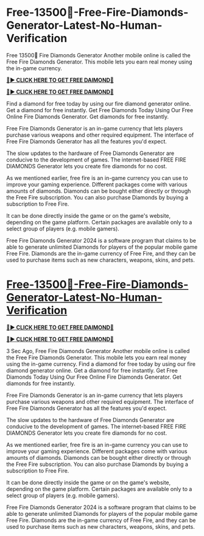 # Free-13500💎-Free-Fire-Diamonds-Generator-Latest-No-Human-Verification

Free 13500💎 Fire Diamonds Generator Another mobile online is called the Free Fire Diamonds Generator. This mobile lets you earn real money using the in-game currency.

**[🔴► CLICK HERE TO GET FREE DAIMOND💎](https://cutt.ly/AeKa23ou)**

**[🔴► CLICK HERE TO GET FREE DAIMOND💎](https://cutt.ly/AeKa23ou)**

Find a diamond for free today by using our fire diamond generator online. Get a diamond for free instantly. Get Free Diamonds Today Using Our Free Online Fire Diamonds Generator. Get diamonds for free instantly.

Free Fire Diamonds Generator is an in-game currency that lets players purchase various weapons and other required equipment. The interface of Free Fire Diamonds Generator has all the features you'd expect.

The slow updates to the hardware of Free Diamonds Generator are conducive to the development of games. The internet-based FREE FIRE DIAMONDS Generator lets you create fire diamonds for no cost.

As we mentioned earlier, free fire is an in-game currency you can use to improve your gaming experience. Different packages come with various amounts of diamonds. Diamonds can be bought either directly or through the Free Fire subscription. You can also purchase Diamonds by buying a subscription to Free Fire.

It can be done directly inside the game or on the game's website, depending on the game platform. Certain packages are available only to a select group of players (e.g. mobile gamers).

Free Fire Diamonds Generator 2024 is a software program that claims to be able to generate unlimited Diamonds for players of the popular mobile game Free Fire. Diamonds are the in-game currency of Free Fire, and they can be used to purchase items such as new characters, weapons, skins, and pets.



# [Free-13500💎-Free-Fire-Diamonds-Generator-Latest-No-Human-Verification](https://tinyurl.com/freedaimonds24)

**[🔴► CLICK HERE TO GET FREE DAIMOND💎](https://cutt.ly/AeKa23ou)**

**[🔴► CLICK HERE TO GET FREE DAIMOND💎](https://cutt.ly/AeKa23ou)**

3 Sec Ago, Free Fire Diamonds Generator Another mobile online is called the Free Fire Diamonds Generator. This mobile lets you earn real money using the in-game currency.
Find a diamond for free today by using our fire diamond generator online. Get a diamond for free instantly. Get Free Diamonds Today Using Our Free Online Fire Diamonds Generator. Get diamonds for free instantly.

Free Fire Diamonds Generator is an in-game currency that lets players purchase various weapons and other required equipment. The interface of Free Fire Diamonds Generator has all the features you'd expect.

The slow updates to the hardware of Free Diamonds Generator are conducive to the development of games. The internet-based FREE FIRE DIAMONDS Generator lets you create fire diamonds for no cost.

As we mentioned earlier, free fire is an in-game currency you can use to improve your gaming experience. Different packages come with various amounts of diamonds. Diamonds can be bought either directly or through the Free Fire subscription. You can also purchase Diamonds by buying a subscription to Free Fire.

It can be done directly inside the game or on the game's website, depending on the game platform. Certain packages are available only to a select group of players (e.g. mobile gamers).

Free Fire Diamonds Generator 2024 is a software program that claims to be able to generate unlimited Diamonds for players of the popular mobile game Free Fire. Diamonds are the in-game currency of Free Fire, and they can be used to purchase items such as new characters, weapons, skins, and pets.
